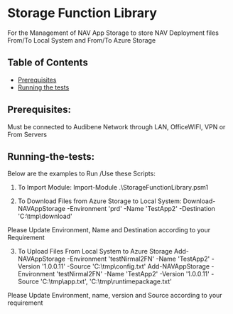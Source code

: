 # Storage Function Library
For the Management of NAV App Storage to store NAV Deployment files From/To Local System and From/To Azure Storage

## Table of Contents

* [Prerequisites](#Prerequisites)
* [Running the tests](#Running-the-tests)

## Prerequisites:
Must be connected to Audibene Network through LAN, OfficeWIFI, VPN or From Servers

## Running-the-tests:

Below are the examples to Run /Use these Scripts:
1. To Import Module:
Import-Module .\StorageFunctionLibrary.psm1

2. To Download Files from Azure Storage to Local System:
Download-NAVAppStorage -Environment 'prd' -Name 'TestApp2' -Destination 'C:\tmp\download\'

Please Update Environment, Name and Destination according to your Requirement

3. To Upload Files From Local System to Azure Storage
Add-NAVAppStorage -Environment 'testNirmal2FN' -Name 'TestApp2' -Version '1.0.0.11' -Source 'C:\tmp\config.txt'
Add-NAVAppStorage -Environment 'testNirmal2FN' -Name 'TestApp2' -Version '1.0.0.11' -Source 'C:\tmp\app.txt', 'C:\tmp\runtimepackage.txt'

Please Update Environment, name, version and Source according to your requirement
